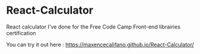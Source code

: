 # React-Calculator
React calculator I've done for the Free Code Camp Front-end librairies certification

You can try it out here : https://maxencecalifano.github.io/React-Calculator/
